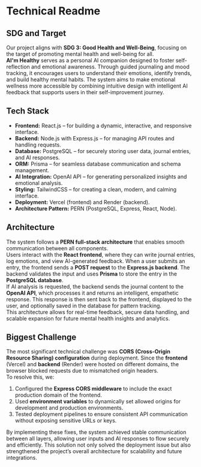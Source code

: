 # **Technical Readme**

## **SDG and Target**
Our project aligns with **SDG 3: Good Health and Well-Being**, focusing on the target of promoting mental health and well-being for all.  
**AI'm Healthy** serves as a personal AI companion designed to foster self-reflection and emotional awareness. Through guided journaling and mood tracking, it encourages users to understand their emotions, identify trends, and build healthy mental habits. The system aims to make emotional wellness more accessible by combining intuitive design with intelligent AI feedback that supports users in their self-improvement journey.

## **Tech Stack**
- **Frontend:** React.js – for building a dynamic, interactive, and responsive interface.  
- **Backend:** Node.js with Express.js – for managing API routes and handling requests.  
- **Database:** PostgreSQL – for securely storing user data, journal entries, and AI responses.  
- **ORM:** Prisma – for seamless database communication and schema management.  
- **AI Integration:** OpenAI API – for generating personalized insights and emotional analysis.  
- **Styling:** TailwindCSS – for creating a clean, modern, and calming interface.  
- **Deployment:** Vercel (frontend) and Render (backend).  
- **Architecture Pattern:** PERN (PostgreSQL, Express, React, Node).

## **Architecture**
The system follows a **PERN full-stack architecture** that enables smooth communication between all components.  
Users interact with the **React frontend**, where they can write journal entries, log emotions, and view AI-generated feedback. When a user submits an entry, the frontend sends a **POST request** to the **Express.js backend**. The backend validates the input and uses **Prisma** to store the entry in the **PostgreSQL database**.  
If AI analysis is requested, the backend sends the journal content to the **OpenAI API**, which processes it and returns an intelligent, empathetic response. This response is then sent back to the frontend, displayed to the user, and optionally saved in the database for pattern tracking.  
This architecture allows for real-time feedback, secure data handling, and scalable expansion for future mental health insights and analytics.

## **Biggest Challenge**
The most significant technical challenge was **CORS (Cross-Origin Resource Sharing) configuration** during deployment. Since the **frontend** (Vercel) and **backend** (Render) were hosted on different domains, the browser blocked requests due to mismatched origin headers.  
To resolve this, we:
1. Configured the **Express CORS middleware** to include the exact production domain of the frontend.  
2. Used **environment variables** to dynamically set allowed origins for development and production environments.  
3. Tested deployment pipelines to ensure consistent API communication without exposing sensitive URLs or keys.  

By implementing these fixes, the system achieved stable communication between all layers, allowing user inputs and AI responses to flow securely and efficiently. This solution not only solved the deployment issue but also strengthened the project’s overall architecture for scalability and future integrations.
